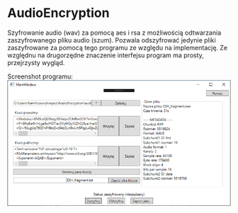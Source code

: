 # AudioEncryption
Szyfrowanie audio (wav) za pomocą aes i rsa z możliwością odtwarzania zaszyfrowanego pliku audio (szum).
Pozwala odszyfrować jedynie pliki zaszyfrowane za pomocą tego programu ze względu na implementację.
Ze względnu na drugorzędne znaczenie interfejsu program ma prosty, przejrzysty wygląd.

Screenshot programu:
![Example screenshot](https://github.com/kamil-szprych/AudioEncryption/blob/master/Example.png)
